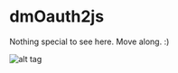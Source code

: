 dmOauth2js
==========

Nothing special to see here.  Move along.  :)

![alt tag](https://www.codeship.io/projects/8d1d5000-b11a-0131-b4fc-7a7574aafb15/status)